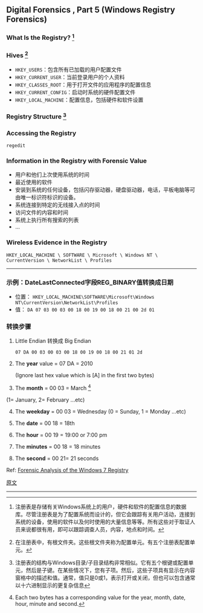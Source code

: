 ## Digital Forensics , Part 5 (Windows Registry Forensics)

### What Is the Registry? [^1]

### Hives [^2]

- `HKEY_USERS`：包含所有已加载的用户配置文件
- `HKEY_CURRENT_USER`：当前登录用户的个人资料
- `HKEY_CLASSES_ROOT`：用于打开文件的应用程序的配置信息
- `HKEY_CURRENT_CONFIG`：启动时系统的硬件配置文件
- `HKEY_LOCAL_MACHINE`：配置信息，包括硬件和软件设置

### Registry Structure [^3]

### Accessing the Registry

`regedit`

### Information in the Registry with Forensic Value

- 用户和他们上次使用系统的时间
- 最近使用的软件
- 安装到系统的任何设备，包括闪存驱动器，硬盘驱动器，电话，平板电脑等可由唯一标识符标识的设备。
- 系统连接到特定的无线接入点的时间
- 访问文件的内容和时间
- 系统上执行所有搜索的列表
- ...

### Wireless Evidence in the Registry

`HKEY_LOCAL_MACHINE \ SOFTWARE \ Microsoft \ Windows NT \ CurrentVersion \ NetworkList \ Profiles`

---

### 示例：DateLastConnected字段REG_BINARY值转换成日期

- 位置： `HKEY_LOCAL_MACHINE\SOFTWARE\Microsoft\Windows NT\CurrentVersion\NetworkList\Profiles`
- 值： `DA 07 03 00 03 00 18 00 19 00 18 00 21 00 2d 01`

### 转换步骤

1. Little Endian 转换成 Big Endian

   `07 DA 00 03 00 03 00 18 00 19 00 18 00 21 01 2d`

2. The **year** value = 07 DA = 2010 

   (Ignore last hex value which is [A] in the first two bytes)

3. The **month** = 00 03 = March  [^4]

  (1= January, 2= February ...etc)

4. The **weekday** = 00 03 = Wednesday
  (0 = Sunday, 1 = Monday ...etc)

5. The **date** = 00 18 = 18th

6. The **hour** = 00 19 = 19:00 or 7:00 pm

7. The **minutes** = 00 18 = 18 minutes

8. The **second** = 00 21= 21 seconds 

Ref: [Forensic Analysis of the Windows 7 Registry](https://ro.ecu.edu.au/adf/72/)



[原文](https://null-byte.wonderhowto.com/how-to/hack-like-pro-digital-forensics-for-aspiring-hacker-part-5-windows-registry-forensics-0160561/)

---

[^1]: 注册表是存储有关Windows系统上的用户，硬件和软件的配置信息的数据库。尽管注册表是为了配置系统而设计的，但它会跟踪有关用户活动，连接到系统的设备，使用的软件以及何时使用的大量信息等等。所有这些对于取证人员来说都很有用，即可以跟踪调查人员，内容，地点和时间。
[^2]: 在注册表中，有根文件夹。这些根文件夹称为配置单元。有五个注册表配置单元。
[^3]: 注册表的结构与Windows目录/子目录结构非常相似。它有五个根键或配置单元，然后是子键。在某些情况下，您有子项。然后，这些子项具有显示在内容窗格中的描述和值。通常，值只是0或1，表示打开或关闭，但也可以包含通常以十六进制显示的更复杂信息
[^4]: Each two bytes has a corresponding value for the year, month, date, hour, minute and second.